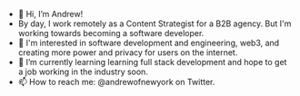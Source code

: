 - 👋 Hi, I’m Andrew!
- By day, I work remotely as a Content Strategist for a B2B agency. But I'm working towards becoming a software developer.
- 👀 I'm interested in software development and engineering, web3, and creating more power and privacy for users on the internet.
- 🌱 I’m currently learning learning full stack development and hope to get a job working in the industry soon.
- 📫 How to reach me: @andrewofnewyork on Twitter.
